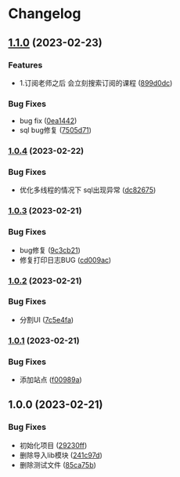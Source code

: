 # Changelog

## [1.1.0](https://github.com/envyafish/mr_plugins/compare/v1.0.4...v1.1.0) (2023-02-23)


### Features

* 1.订阅老师之后 会立刻搜索订阅的课程 ([899d0dc](https://github.com/envyafish/mr_plugins/commit/899d0dca36cadc99e8c20cd972fc3957d4ab0dec))


### Bug Fixes

* bug fix ([0ea1442](https://github.com/envyafish/mr_plugins/commit/0ea14427040ef075ca088936c0de6be60e441706))
* sql bug修复 ([7505d71](https://github.com/envyafish/mr_plugins/commit/7505d710830c66558626bba7a8ed75c107b06f62))

### [1.0.4](https://github.com/envyafish/mr_plugins/compare/v1.0.3...v1.0.4) (2023-02-22)


### Bug Fixes

* 优化多线程的情况下 sql出现异常 ([dc82675](https://github.com/envyafish/mr_plugins/commit/dc82675b6f28fa5dd1c6c7f175e978a99bcf2ef6))

### [1.0.3](https://github.com/envyafish/mr_plugins/compare/v1.0.2...v1.0.3) (2023-02-21)


### Bug Fixes

* bug修复 ([9c3cb21](https://github.com/envyafish/mr_plugins/commit/9c3cb21eeea551fc990492ba0854d4750b0fe386))
* 修复打印日志BUG ([cd009ac](https://github.com/envyafish/mr_plugins/commit/cd009ace749e64daa88e1b8d9a674997d2af6797))

### [1.0.2](https://github.com/envyafish/mr_plugins/compare/v1.0.1...v1.0.2) (2023-02-21)


### Bug Fixes

* 分割UI ([7c5e4fa](https://github.com/envyafish/mr_plugins/commit/7c5e4fa02328cdd822fbc9a650c48a0c2df359a6))

### [1.0.1](https://github.com/envyafish/mr_plugins/compare/v1.0.0...v1.0.1) (2023-02-21)


### Bug Fixes

* 添加站点 ([f00989a](https://github.com/envyafish/mr_plugins/commit/f00989a28d350b2bb5982a109129479af246514a))

## 1.0.0 (2023-02-21)


### Bug Fixes

* 初始化项目 ([29230ff](https://github.com/envyafish/mr_plugins/commit/29230fffd7d25d16ce4a58431b1c85b2b00c0219))
* 删除导入lib模块 ([241c97d](https://github.com/envyafish/mr_plugins/commit/241c97d0a1f73c58c92fec4d08d3c811f9c678c0))
* 删除测试文件 ([85ca75b](https://github.com/envyafish/mr_plugins/commit/85ca75bcca2b367e3db22179d5c277952a7400d1))
